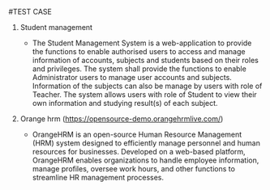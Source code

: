 #TEST CASE
1. Student management
   - The Student Management System is a web-application to provide the functions to enable authorised users to access and manage information of accounts, subjects and students based on their roles and privileges. The system shall provide the functions to enable Administrator users to manage user accounts and subjects. Information of the subjects can also be manage by users with role of Teacher. The system allows users with role of Student to view their own information and studying result(s) of each subject.
     
3. Orange hrm (https://opensource-demo.orangehrmlive.com/)
   - OrangeHRM is an open-source Human Resource Management (HRM) system designed to efficiently manage personnel and human resources for businesses. Developed on a web-based platform, OrangeHRM enables organizations to handle employee information, manage profiles, oversee work hours, and other functions to streamline HR management processes.

